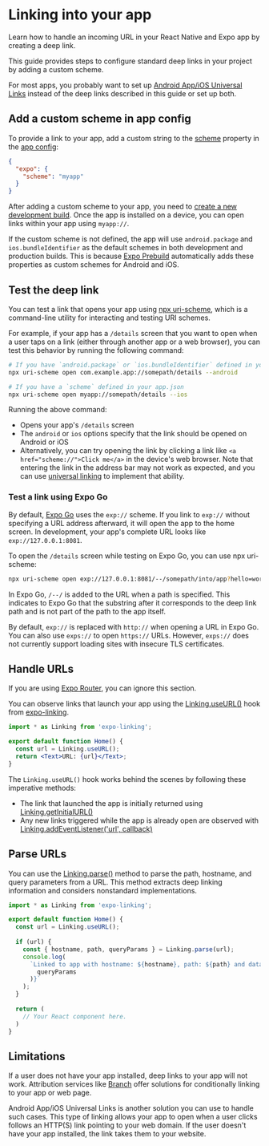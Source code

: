 # Linking into your app

Learn how to handle an incoming URL in your React Native and Expo app by creating a deep link.

This guide provides steps to configure standard deep links in your project by adding a custom scheme.

For most apps, you probably want to set up [Android App/iOS Universal Links](https://docs.expo.dev/linking/overview#universal-linking) instead of the deep links described in this guide or set up both.

## Add a custom scheme in app config

To provide a link to your app, add a custom string to the [scheme](https://docs.expo.dev/versions/latest/config/app#scheme) property in the [app config](https://docs.expo.dev/workflow/configuration):

```json
{
  "expo": {
    "scheme": "myapp"
  }
}
```

After adding a custom scheme to your app, you need to [create a new development build](https://docs.expo.dev/develop/development-builds/create-a-build). Once the app is installed on a device, you can open links within your app using `myapp://`.

If the custom scheme is not defined, the app will use `android.package` and `ios.bundleIdentifier` as the default schemes in both development and production builds. This is because [Expo Prebuild](https://docs.expo.dev/workflow/prebuild) automatically adds these properties as custom schemes for Android and iOS.

## Test the deep link

You can test a link that opens your app using [npx uri-scheme](https://github.com/expo/expo/tree/main/packages/uri-scheme#readme), which is a command-line utility for interacting and testing URI schemes.

For example, if your app has a `/details` screen that you want to open when a user taps on a link (either through another app or a web browser), you can test this behavior by running the following command:

```bash
# If you have `android.package` or `ios.bundleIdentifier` defined in your app.json
npx uri-scheme open com.example.app://somepath/details --android

# If you have a `scheme` defined in your app.json
npx uri-scheme open myapp://somepath/details --ios
```

Running the above command:

- Opens your app's `/details` screen
- The `android` or `ios` options specify that the link should be opened on Android or iOS
- Alternatively, you can try opening the link by clicking a link like `<a href="scheme://">Click me</a>` in the device's web browser. Note that entering the link in the address bar may not work as expected, and you can use [universal linking](https://docs.expo.dev/linking/overview#universal-linking) to implement that ability.

### Test a link using Expo Go

By default, [Expo Go](https://expo.dev/go) uses the `exp://` scheme. If you link to `exp://` without specifying a URL address afterward, it will open the app to the home screen. In development, your app's complete URL looks like `exp://127.0.0.1:8081`.

To open the `/details` screen while testing on Expo Go, you can use npx uri-scheme:

```bash
npx uri-scheme open exp://127.0.0.1:8081/--/somepath/into/app?hello=world --ios
```

In Expo Go, `/--/` is added to the URL when a path is specified. This indicates to Expo Go that the substring after it corresponds to the deep link path and is not part of the path to the app itself.

By default, `exp://` is replaced with `http://` when opening a URL in Expo Go. You can also use `exps://` to open `https://` URLs. However, `exps://` does not currently support loading sites with insecure TLS certificates.

## Handle URLs

If you are using [Expo Router](https://docs.expo.dev/linking/overview#use-expo-router-to-handle-deep-linking), you can ignore this section.

You can observe links that launch your app using the [Linking.useURL()](https://docs.expo.dev/versions/latest/sdk/linking#useurl) hook from [expo-linking](https://docs.expo.dev/versions/latest/sdk/linking).

```jsx
import * as Linking from 'expo-linking';

export default function Home() {
  const url = Linking.useURL();
  return <Text>URL: {url}</Text>;
}
```

The `Linking.useURL()` hook works behind the scenes by following these imperative methods:

- The link that launched the app is initially returned using [Linking.getInitialURL()](https://docs.expo.dev/versions/latest/sdk/linking#linkinggetinitialurl)
- Any new links triggered while the app is already open are observed with [Linking.addEventListener('url', callback)](https://docs.expo.dev/versions/latest/sdk/linking#linkingaddeventlistenertype-handler)

## Parse URLs

You can use the [Linking.parse()](https://docs.expo.dev/versions/latest/sdk/linking#linkingparseurl) method to parse the path, hostname, and query parameters from a URL. This method extracts deep linking information and considers nonstandard implementations.

```jsx
import * as Linking from 'expo-linking';

export default function Home() {
  const url = Linking.useURL();
  
  if (url) {
    const { hostname, path, queryParams } = Linking.parse(url);
    console.log(
      `Linked to app with hostname: ${hostname}, path: ${path} and data: ${JSON.stringify(
        queryParams
      )}`
    );
  }
  
  return (
    // Your React component here.
  )
}
```

## Limitations

If a user does not have your app installed, deep links to your app will not work. Attribution services like [Branch](https://www.branch.io/deep-linking/) offer solutions for conditionally linking to your app or web page.

Android App/iOS Universal Links is another solution you can use to handle such cases. This type of linking allows your app to open when a user clicks follows an HTTP(S) link pointing to your web domain. If the user doesn't have your app installed, the link takes them to your website.
